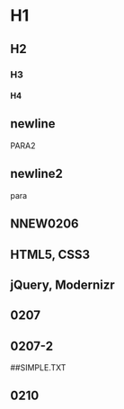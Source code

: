 # H1

## H2

### H3

#### H4

## newline

PARA2

## newline2

para

## NNEW0206

 ##   HTML5, CSS3
   ## jQuery, Modernizr


## 0207


## 0207-2

##SIMPLE.TXT

## 0210